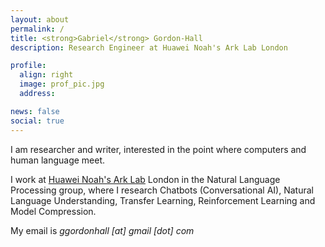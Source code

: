 ```yaml
---
layout: about
permalink: /
title: <strong>Gabriel</strong> Gordon-Hall
description: Research Engineer at Huawei Noah's Ark Lab London

profile:
  align: right
  image: prof_pic.jpg
  address:

news: false
social: true
---
```


I am researcher and writer, interested in the point where computers and human language meet.

I work at [Huawei Noah's Ark Lab](http://www.noahlab.com.hk/#/home) London in the Natural Language Processing group, where I research Chatbots (Conversational AI), Natural Language Understanding, Transfer Learning, Reinforcement Learning and Model Compression.

My email is _ggordonhall [at] gmail [dot] com_
